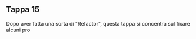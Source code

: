 ## Tappa 15

Dopo aver fatta una sorta di "Refactor", questa tappa si concentra sul fixare alcuni pro